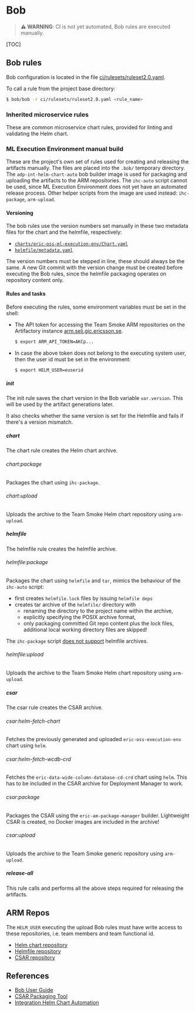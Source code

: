 # Bob
> **⚠ WARNING**: CI is not yet automated, Bob rules are executed manually.

[TOC]

## Bob rules
Bob configuration is located in the file [ci/rulesets/ruleset2.0.yaml](../../ci/rulesets/ruleset2.0.yaml).

To call a rule from the project base directory:
```bash
$ bob/bob -r ci/rulesets/ruleset2.0.yaml <rule_name>
```

### Inherited microservice rules
These are common microservice chart rules, provided for linting and validating the Helm chart.

### ML Execution Environment manual build
These are the project's own set of rules used for creating and releasing the artifacts manually.
The files are placed into the `.bob/` temporary directory.
The `adp-int-helm-chart-auto` bob builder image is used for packaging and uploading the artifacts to the ARM repositories.
The `ihc-auto` script cannot be used, since ML Execution Environment does not yet have an automated release process.
Other helper scripts from the image are used instead: `ihc-package`, `arm-upload`.

#### Versioning
The bob rules use the version numbers set manually in these two metadata files for the chart and the helmfile, respectively:
* [`charts/eric-oss-ml-execution-env/Chart.yaml`](../../charts/eric-oss-ml-execution-env/Chart.yaml)
* [`helmfile/metadata.yaml`](../../helmfile/metadata.yaml)

The version numbers must be stepped in line, these should always be the same.
A new Git commit with the version change must be created before executing the Bob rules,
since the helmfile packaging operates on repository content only.

#### Rules and tasks
Before executing the rules, some environment variables must be set in the shell:
* The API token for accessing the Team Smoke ARM repositories on the Artifactory instance [arm.seli.gic.ericsson.se](https://arm.seli.gic.ericsson.se/artifactory/).
  ```bash
  $ export ARM_API_TOKEN=AKCp...
  ```
* In case the above token does not belong to the executing system user, then the user id must be set in the environment:
  ```bash
  $ export HELM_USER=euserid
  ```

##### init
The init rule saves the chart version in the Bob variable `var.version`.
This will be used by the artifact generations later.

It also checks whether the same version is set for the Helmfile and fails if there's a version mismatch.

##### chart
The chart rule creates the Helm chart archive.
###### chart:package
Packages the chart using `ihc-package`.
###### chart:upload
Uploads the archive to the Team Smoke Helm chart repository using `arm-upload`.

##### helmfile
The helmfile rule creates the helmfile archive.
###### helmfile:package
Packages the chart using `helmfile` and `tar`, mimics the behaviour of the `ihc-auto` script:
- first creates `helmfile.lock` files by issuing `helmfile deps`
- creates tar archive of the `helmfile/` directory with
  - renaming the directory to the project name within the archive,
  - explicitly specifying the POSIX archive format,
  - only packaging committed Git repo content plus the lock files, additional local working directory files are skipped!

The `ihc-package` script [does not support](https://eteamproject.internal.ericsson.com/browse/ADPPRG-93374) helmfile archives.

###### helmfile:upload
Uploads the archive to the Team Smoke Helm chart repository using `arm-upload`.

##### csar
The csar rule creates the CSAR archive.
###### csar:helm-fetch-chart
Fetches the previously generated and uploaded `eric-oss-execution-env` chart using `helm`.
###### csar:helm-fetch-wcdb-crd
Fetches the `eric-data-wide-column-database-cd-crd` chart using `helm`.
This has to be included in the CSAR archive for Deployment Manager to work.
###### csar:package
Packages the CSAR using the `eric-am-package-manager` builder.
Lightweight CSAR is created, no Docker images are included in the archive!
###### csar:upload
Uploads the archive to the Team Smoke generic repository using `arm-upload`.

##### release-all
This rule calls and performs all the above steps required for releasing the artifacts.

## ARM Repos
The `HELM_USER` executing the upload Bob rules must have write access to these repositories, i.e. team members and team functional id.
- [Helm chart repository](https://arm.seli.gic.ericsson.se/artifactory/proj-smoke-helm/eric-oss-ml-execution-env/)
- [Helmfile repository](https://arm.seli.gic.ericsson.se/artifactory/proj-smoke-helm/eric-oss-ml-execution-env-helmfile/)
- [CSAR repository](https://arm.seli.gic.ericsson.se/artifactory/proj-smoke-generic-local/csars/eric-oss-ml-execution-env/)

## References
- [Bob User Guide](https://gerrit.ericsson.se/plugins/gitiles/adp-cicd/bob/+/master/USER_GUIDE_2.0.md)
- [CSAR Packaging Tool](https://gerrit.ericsson.se/plugins/gitiles/OSS/com.ericsson.orchestration.mgmt.packaging/am-package-manager/)
- [Integration Helm Chart Automation](https://gerrit.ericsson.se/plugins/gitiles/adp-cicd/adp-int-helm-chart-auto/)
